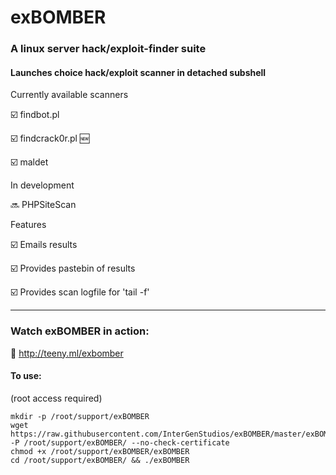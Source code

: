 # exBOMBER
### A linux server hack/exploit-finder suite

#### Launches choice hack/exploit scanner in detached subshell

Currently available scanners

:ballot_box_with_check: findbot.pl

:ballot_box_with_check: findcrack0r.pl :new:

:ballot_box_with_check: maldet

In development

:soon: PHPSiteScan

Features

:ballot_box_with_check: Emails results

:ballot_box_with_check: Provides pastebin of results

:ballot_box_with_check: Provides scan logfile for 'tail -f'

---

### Watch exBOMBER in action:

 :cinema: http://teeny.ml/exbomber


#### To use:

(root access required)

```
mkdir -p /root/support/exBOMBER
wget https://raw.githubusercontent.com/InterGenStudios/exBOMBER/master/exBOMBER -P /root/support/exBOMBER/ --no-check-certificate
chmod +x /root/support/exBOMBER/exBOMBER
cd /root/support/exBOMBER/ && ./exBOMBER
```
